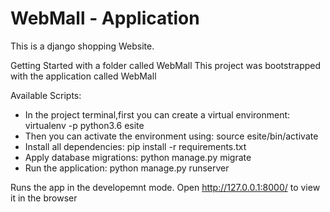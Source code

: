 # WebMall - Application

This is a django shopping Website.

Getting Started with  a folder called WebMall
This project was bootstrapped with the application called WebMall

Available Scripts:

* In the project terminal,first you can create a virtual environment:
               virtualenv -p python3.6 esite
* Then you can activate the environment using:
               source esite/bin/activate
* Install all dependencies:
               pip install -r requirements.txt 
* Apply database migrations:
               python manage.py migrate
* Run the application:
               python manage.py runserver


Runs the app in the developemnt mode.
Open http://127.0.0.1:8000/ to view it in the browser
